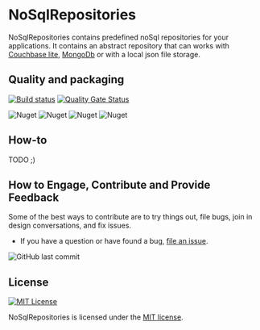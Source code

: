 
# NoSqlRepositories

NoSqlRepositories contains predefined noSql repositories for your applications. It contains an abstract repository that can works with [Couchbase lite](https://docs.couchbase.com/couchbase-lite/2.1/index.html), [MongoDb](https://www.mongodb.com/) or with a local json file storage.

## Quality and packaging

[![Build status](https://dev.azure.com/mackmathieu/Github/_apis/build/status/NoSqlRepository)](https://dev.azure.com/mackmathieu/Github/_build/latest?definitionId=1)
[![Quality Gate Status](https://sonarcloud.io/api/project_badges/measure?project=github-nosqlrepository&metric=alert_status)](https://sonarcloud.io/dashboard?id=github-nosqlrepository)

![Nuget](https://img.shields.io/nuget/dt/NoSqlRepositories.Core.svg?label=NoSqlRepositories.Core&logo=nuget)
![Nuget](https://img.shields.io/nuget/dt/NoSqlRepositories.CouchBaseLite.svg?label=NoSqlRepositories.CouchBaseLite&logo=nuget)
![Nuget](https://img.shields.io/nuget/dt/NoSqlRepositories.MongoDb.svg?label=NoSqlRepositories.MongoDb&logo=nuget)
![Nuget](https://img.shields.io/nuget/dt/NoSqlRepositories.JsonFiles.svg?label=NoSqlRepositories.JsonFiles&logo=nuget)

## How-to

TODO ;)

## How to Engage, Contribute and Provide Feedback

Some of the best ways to contribute are to try things out, file bugs, join in design conversations, and fix issues.

* If you have a question or have found a bug, [file an issue](https://github.com/mathieumack/NoSqlRepositories/issues/new).

![GitHub last commit](https://img.shields.io/github/last-commit/mathieumack/NoSqlRepositories.svg)

## License

[![MIT License](https://img.shields.io/badge/license-MIT-green.svg)](https://github.com/mathieumack/NoSqlRepositories/blob/master/LICENSE.TXT)

NoSqlRepositories is licensed under the [MIT license](LICENSE.TXT).

